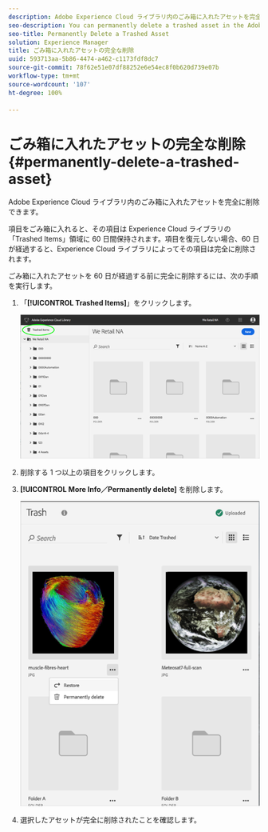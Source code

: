 ```yaml
---
description: Adobe Experience Cloud ライブラリ内のごみ箱に入れたアセットを完全に削除できます。
seo-description: You can permanently delete a trashed asset in the Adobe Experience Cloud Library.
seo-title: Permanently Delete a Trashed Asset
solution: Experience Manager
title: ごみ箱に入れたアセットの完全な削除
uuid: 593713aa-5b86-4474-a462-c1173fdf8dc7
source-git-commit: 78f62e51e07df88252e6e54ec8f0b620d739e07b
workflow-type: tm+mt
source-wordcount: '107'
ht-degree: 100%

---
```



# ごみ箱に入れたアセットの完全な削除{#permanently-delete-a-trashed-asset}

Adobe Experience Cloud ライブラリ内のごみ箱に入れたアセットを完全に削除できます。

項目をごみ箱に入れると、その項目は Experience Cloud ライブラリの「Trashed Items」領域に 60 日間保持されます。項目を復元しない場合、60 日が経過すると、Experience Cloud ライブラリによってその項目は完全に削除されます。

ごみ箱に入れたアセットを 60 日が経過する前に完全に削除するには、次の手順を実行します。

1. 「**[!UICONTROL Trashed Items]**」をクリックします。

   ![](assets/library_general_trashed_items.png)

1. 削除する 1 つ以上の項目をクリックします。
1. **[!UICONTROL More Info／Permanently delete]** を削除します。

   ![](assets/library_restore_perm_delete.png)

1. 選択したアセットが完全に削除されたことを確認します。

